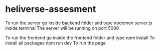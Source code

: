# heliverse-assesment
To run the server go inside backend folder and type 
nodemon server.js
inside terminal
The server will be running on port 5000

To run the frontend go inside the frontend folder and type 
npm install
To install all packages
npm run dev
To run the page
